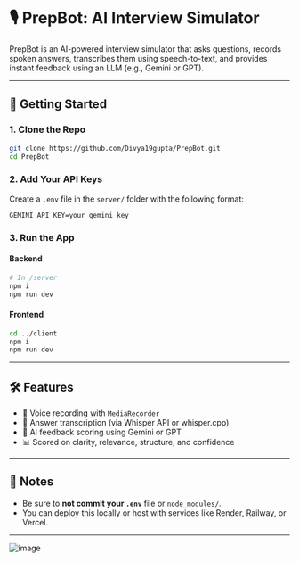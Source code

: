 # 🎙️ PrepBot: AI Interview Simulator

PrepBot is an AI-powered interview simulator that asks questions, records spoken answers, transcribes them using speech-to-text, and provides instant feedback using an LLM (e.g., Gemini or GPT).

---
## 🚀 Getting Started

### 1. Clone the Repo

```bash
git clone https://github.com/Divya19gupta/PrepBot.git
cd PrepBot
```

### 2. Add Your API Keys

Create a `.env` file in the `server/` folder with the following format:

```env
GEMINI_API_KEY=your_gemini_key
```
### 3. Run the App

#### Backend

```bash
# In /server
npm i
npm run dev
```

#### Frontend

```bash
cd ../client
npm i
npm run dev
```
---

## 🛠 Features

- 🎤 Voice recording with `MediaRecorder`
- 🧠 Answer transcription (via Whisper API or whisper.cpp)
- 🤖 AI feedback scoring using Gemini or GPT
- 📊 Scored on clarity, relevance, structure, and confidence

---

## 📌 Notes

- Be sure to **not commit your `.env`** file or `node_modules/`.
- You can deploy this locally or host with services like Render, Railway, or Vercel.

---
![image](https://github.com/user-attachments/assets/e04f2c66-a616-4152-bf05-17d0868b2c14)


